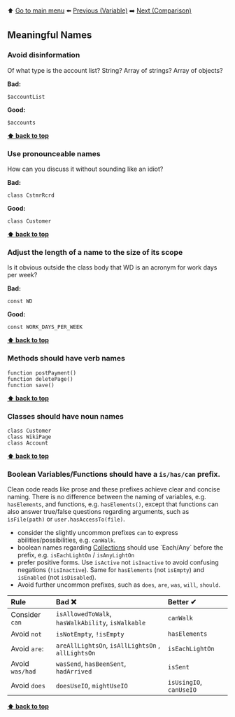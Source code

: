 ⬆️ [Go to main menu](../README.md) ⬅️ [Previous (Variable)](variables.md) ➡️ [Next (Comparison)](comparison.md)

## Meaningful Names


### Avoid disinformation
Of what type is the account list? String? Array of strings? Array of objects?

**Bad:**
```
$accountList
```

**Good:**
```
$accounts
```

**[⬆ back to top](#table-of-contents)**

### Use pronounceable names
How can you discuss it without sounding like an idiot?

**Bad:**
```
class CstmrRcrd
```

**Good:**
```
class Customer
```

**[⬆ back to top](#table-of-contents)**

### Adjust the length of a name to the size of its scope
Is it obvious outside the class body that WD is an acronym for work days per week?

**Bad:**
```
const WD
```
**Good:**
```
const WORK_DAYS_PER_WEEK
```

**[⬆ back to top](#table-of-contents)**

### Methods should have verb names
```
function postPayment()
function deletePage()
function save()
```

**[⬆ back to top](#table-of-contents)**

### Classes should have noun names
```
class Customer
class WikiPage
class Account
```

**[⬆ back to top](#table-of-contents)**

### Boolean Variables/Functions should have a `is/has/can` prefix.
Clean code reads like prose and these prefixes achieve clear and concise naming.
There is no difference between the naming of variables, e.g. `hasElements`, and functions, e.g. `hasElements()`, except that functions can also answer true/false questions regarding arguments, such as `isFile(path)` or `user.hasAccessTo(file)`.

<!-- Variable Example: `hasElements`, `isUsingIO`<br>
Function examples: `hasElements()`, `isFile(path)`, `user.hasAccessTo(file)` -->

* consider the slightly uncommon prefixes `can` to express abilities/possibilities, e.g. `canWalk`.
* boolean names regarding [Collections](https://en.wikipedia.org/wiki/Collection_(abstract_data_type)) should use `Each/Any` before the prefix, e.g. `isEachLightOn` / `isAnyLightOn`
* prefer positive forms. Use `isActive` not `isInactive` to avoid confusing negations  (`!isInactive`). Same for `hasElements` (not `isEmpty`) and `isEnabled` (not `isDisabled`).
* Avoid further uncommon prefixes, such as `does`, `are`, `was`, `will`, `should`.


| Rule           | Bad ❌                                            | Better ✔    | 
|:---------------|:--------------------------------------------------|:------------|
| Consider `can` | `isAllowedToWalk`, `hasWalkAbility`, `isWalkable` | `canWalk`        |
| Avoid `not`    | `isNotEmpty`, `!isEmpty`                          | `hasElements`    |
| Avoid `are`:   | `areAllLightsOn`, `isAllLightsOn` , `allLightsOn` | `isEachLightOn` |
| Avoid `was/had`| `wasSend`, `hasBeenSent`, `hadArrived`            | `isSent`         |
| Avoid `does`   | `doesUseIO`, `mightUseIO`      | `isUsingIO`, `canUseIO` |

**[⬆ back to top](#table-of-contents)**

